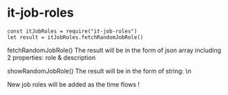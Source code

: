 # it-job-roles

```
const itJobRoles = require("it-job-roles")
let result = itJobRoles.fetchRandomJobRole()
```
fetchRandomJobRole()
The result will be in the form of json array including 2 properties: role & description

showRandomJobRole()
The result will be in the form of string: <role>\n<description>

New job roles will be added as the time flows ! 
